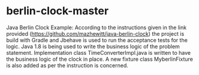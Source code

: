 # berlin-clock-master
Java Berlin Clock Example:
According to the instructions given in the link provided (https://github.com/mazhewitt/java-berlin-clock) the project is build with Gradle and Jbehave is used to run the acceptance tests for the logic. 
Java 1.8 is being used to write the business logic of the problem statement. 
Implementation class TimeConverterImpl.java is written to have the business logic of the clock in place. A new fixture class MyberlinFixture is also added as per the instruction is concerned.
